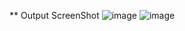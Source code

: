 ** Output ScreenShot
![image](https://github.com/user-attachments/assets/c5f36136-4cbe-4111-bd7f-ae5922adf272)
![image](https://github.com/user-attachments/assets/008320ee-732a-4426-a153-efdb04869044)
